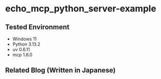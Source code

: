 # echo_mcp_python_server-example


## Tested Environment

- Windows 11
- Python 3.13.2
- uv 0.6.11
- mcp 1.6.0

## Related Blog (Written in Japanese)

